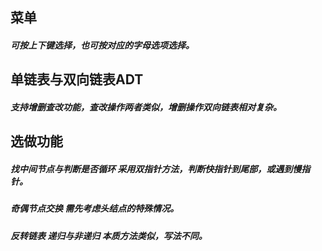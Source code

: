 ##  菜单

##### 可按上下键选择，也可按对应的字母选项选择。



## 单链表与双向链表ADT

##### 支持增删查改功能，查改操作两者类似，增删操作双向链表相对复杂。



## 选做功能

##### 找中间节点与判断是否循环  采用双指针方法，判断快指针到尾部，或遇到慢指针。

##### 奇偶节点交换 需先考虑头结点的特殊情况。

##### 反转链表  递归与非递归 本质方法类似，写法不同。

